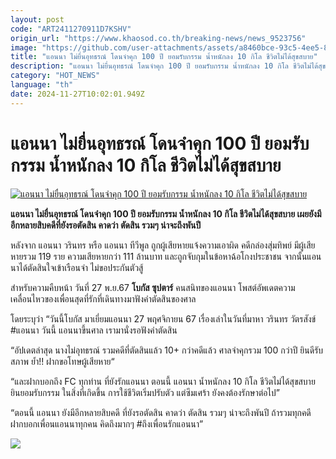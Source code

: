 ```yaml
---
layout: post
code: "ART2411270911D7KSHV"
origin_url: "https://www.khaosod.co.th/breaking-news/news_9523756"
image: "https://github.com/user-attachments/assets/a8460bce-93c5-4ee5-8b12-e3c6a39dceed"
title: "แอนนา ไม่ยื่นอุทธรณ์ โดนจำคุก 100 ปี ยอมรับกรรม น้ำหนักลง 10 กิโล ชีวิตไม่ได้สุขสบาย"
description: "แอนนา ไม่ยื่นอุทธรณ์ โดนจำคุก 100 ปี ยอมรับกรรม น้ำหนักลง 10 กิโล ชีวิตไม่ได้สุขสบาย เผยยังมีอีกหลายสิบคดีที่ยังรอตัดสิน คาดว่า ตัดสิน รวมๆ น่าจะถึงพันปี"
category: "HOT_NEWS"
language: "th"
date: 2024-11-27T10:02:01.949Z
---
```


# แอนนา ไม่ยื่นอุทธรณ์ โดนจำคุก 100 ปี ยอมรับกรรม น้ำหนักลง 10 กิโล ชีวิตไม่ได้สุขสบาย

[![แอนนา ไม่ยื่นอุทธรณ์ โดนจำคุก 100 ปี ยอมรับกรรม น้ำหนักลง 10 กิโล ชีวิตไม่ได้สุขสบาย](https://www.khaosod.co.th/wpapp/uploads/2024/11/anna5445-2.jpg "แอนนา ไม่ยื่นอุทธรณ์ โดนจำคุก 100 ปี ยอมรับกรรม น้ำหนักลง 10 กิโล ชีวิตไม่ได้สุขสบาย")](https://www.khaosod.co.th/wpapp/uploads/2024/11/anna5445-2.jpg)

**แอนนา ไม่ยื่นอุทธรณ์ โดนจำคุก 100 ปี ยอมรับกรรม น้ำหนักลง 10 กิโล ชีวิตไม่ได้สุขสบาย เผยยังมีอีกหลายสิบคดีที่ยังรอตัดสิน คาดว่า ตัดสิน รวมๆ น่าจะถึงพันปี**

หลังจาก แอนนา วรินทร หรือ แอนนา ทีวีพูล ถูกผู้เสียหายแจ้งความเอาผิด คดีกล่องสุ่มทิพย์ มีผู้เสียหายรวม 119 ราย ความเสียหายกว่า 111 ล้านบาท และถูกจับกุมในข้อหาฉ้อโกงประชาชน จากนั้นแอนนาได้ตัดสินใจเข้าเรือนจำ ไม่ขอประกันตัวสู้

สำหรับความคืบหน้า วันที่ 27 พ.ย.67 **โบกัส ซุปตาร์** คนสนิทของแอนนา โพสต์อัพเดตความเคลื่อนไหวของเพื่อนสุดที่รักที่เดินทางมาฟังคำตัดสินของศาล

โดยระบุว่า “วันนี้โบกัส มาเยี่ยมแอนนา 27 พฤศจิกายน 67 เรื่องเล่าในวันที่มาหา วรินทร วัตรสังข์ #แอนนา วันนี้ แอนนาขึ้นศาล เรามานั่งรอฟังคำตัดสิน

“อัปเดตล่าสุด นางไม่อุทธรณ์ รวมคดีที่ตัดสินแล้ว 10+ กว่าคดีแล้ว ศาลจำคุกรวม 100 กว่าปี ยินดีรับสภาพ ย้ำ!! ฝากขอโทษผู้เสียหาย“

“และฝากบอกถึง FC ทุกท่าน ที่ยังรักแอนนา ตอนนี้ แอนนา น้ำหนักลง 10 กิโล ชีวิตไม่ได้สุขสบาย ยินยอมรับกรรม ในสิ่งที่เกิดขึ้น การใช้ชีวิตเริ่มปรับตัว แต่ซึมเศร้า ยังคงต้องรักษาต่อไป”

“ตอนนี้ แอนนา ยังมีอีกหลายสิบคดี ที่ยังรอตัดสิน คาดว่า ตัดสิน รวมๆ น่าจะถึงพันปี ถ้ารวมทุกคดี ฝากบอกเพื่อนแอนนาทุกคน คิดถึงมากๆ #ถึงเพื่อนรักแอนนา”

[![](https://www.khaosod.co.th/wpapp/uploads/2024/11/anna5445-1.png)](https://www.khaosod.co.th/wpapp/uploads/2024/11/anna5445-1.png)

